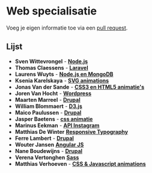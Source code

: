 # Web specialisatie

Voeg je eigen informatie toe via een [pull request](https://help.github.com/articles/using-pull-requests).

## Lijst
- **Sven Wittevrongel** - [**Node.js**](https://github.com/CupOfTea696/Node.Specialisatie)
- **Thomas Claessens** - [**Laravel**](https://github.com/DeClaessens/Laravel_WebSpecialisatie)
- **Laurens Wuyts** - [**Node.js en MongoDB**](https://github.com/laurenswuyts/webspecialisatie)
- **Ksenia Karelskaya** - [**SVG animations**](https://github.com/eZ0/SVG_animations)
- **Jonas Van der Sande** - [**CSS3 en HTML5 animatie's**](https://github.com/maxjonas13/webSpecialisatie)
- **Joren Van Hocht** - [**Wordpress**](https://github.com/jorenvh/webspecialisatie)
- **Maarten Marreel** - [**Drupal**](https://github.com/MrMM1989/webspecialisatie)
- **William Blommaert** - [**D3.js**](https://github.com/Will0489/data-visualisation)
- **Maico Paulussen** - [**Drupal**](https://github.com/maicoP/web-specialisatie.git)
- **Jasper Baetens** - [**css animatie**](https://github.com/JasperBaetens/css-Animatie)
- **Marinus Eekman** - [**API Instagram**](https://github.com/forenzer/specialisatie)
- **Matthias De Winter** [**Responsive Typography**](https://github.com/MatthiasDeWinter/ResponsiveTypography)
- **Ferre Lambert** - [**Drupal**](https://github.com/Ferrrrrre/SpecialisatieDrupal)
- **Wouter Jansen** [**Angular JS**](https://github.com/Mr1048576/specialisatie)
- **Nane Boudewijns** - [**Drupal**](https://github.com/NaneB/specialisatieDrupal)
- **Verena Vertonghen** [**Sass**](https://github.com/VerenaVertonghen/Sass_WebSpecialisatie)
- **Matthias Verhoeven** - [**CSS & Javascript animations**](https://github.com/Maveee/specialisatie)
